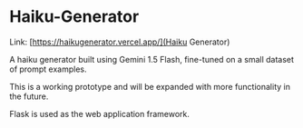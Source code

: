 # Haiku-Generator

Link: [https://haikugenerator.vercel.app/](Haiku Generator)

A haiku generator built using Gemini 1.5 Flash, fine-tuned on a small dataset of prompt examples.

This is a working prototype and will be expanded with more functionality in the future.

Flask is used as the web application framework.
